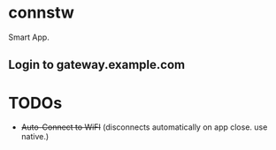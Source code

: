 # connstw
Smart App.

## Login to gateway.example.com

# TODOs
- ~~Auto-Connect to WiFI~~ (disconnects automatically on app close. use native.)
